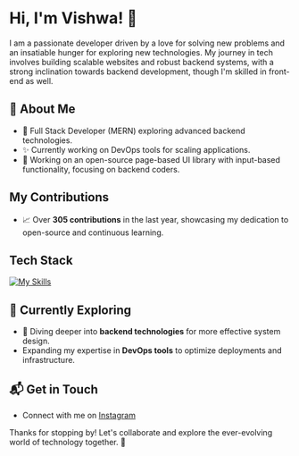 # Hi, I'm Vishwa! 👋

I am a passionate developer driven by a love for solving new problems and an insatiable hunger for exploring new technologies. My journey in tech involves building scalable websites and robust backend systems, with a strong inclination towards backend development, though I'm skilled in front-end as well.



## 🚀 About Me

- 🌱 Full Stack Developer (MERN) exploring advanced backend technologies.
- ✨ Currently working on DevOps tools for scaling applications.
- 🔧 Working on an open-source page-based UI library with input-based functionality, focusing on backend coders.

## My Contributions

- 📈 Over **305 contributions** in the last year, showcasing my dedication to open-source and continuous learning.

## Tech Stack
[![My Skills](https://skillicons.dev/icons?i=js,html,css,nodejs,express,react,mongodb,c,redis,docker,rabitmq,nginx,reactnative)](https://skillicons.dev)

## 🌱 Currently Exploring

- 🚀 Diving deeper into **backend technologies** for more effective system design.
- Expanding my expertise in **DevOps tools** to optimize deployments and infrastructure.

## 📬 Get in Touch

- Connect with me on [Instagram](https://instagram.com/pastevishwa)

Thanks for stopping by! Let's collaborate and explore the ever-evolving world of technology together. 🚀
